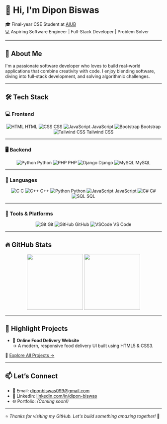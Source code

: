 # 👋 Hi, I'm Dipon Biswas

🎓 Final-year CSE Student at [AIUB](https://www.aiub.edu/)  
💻 Aspiring Software Engineer | Full-Stack Developer | Problem Solver  

---

## 🚀 About Me

I'm a passionate software developer who loves to build real-world applications that combine creativity with code. I enjoy blending software, diving into full-stack development, and solving algorithmic challenges.

---

## 🛠️ Tech Stack

### 💻 Frontend

<div align="center">
  <img src="https://skillicons.dev/icons?i=html" alt="HTML" />&nbsp;HTML  
  <img src="https://skillicons.dev/icons?i=css" alt="CSS" />&nbsp;CSS  
  <img src="https://skillicons.dev/icons?i=js" alt="JavaScript" />&nbsp;JavaScript  
  <img src="https://skillicons.dev/icons?i=bootstrap" alt="Bootstrap" />&nbsp;Bootstrap  
  <img src="https://skillicons.dev/icons?i=tailwind" alt="Tailwind CSS" />&nbsp;Tailwind CSS  
</div>

---

### 🖥️ Backend

<div align="center">
  <img src="https://skillicons.dev/icons?i=python" alt="Python" />&nbsp;Python  
  <img src="https://skillicons.dev/icons?i=php" alt="PHP" />&nbsp;PHP  
  <img src="https://skillicons.dev/icons?i=django" alt="Django" />&nbsp;Django  
  <img src="https://skillicons.dev/icons?i=mysql" alt="MySQL" />&nbsp;MySQL  
</div>

---

### 🧠 Languages

<div align="center">
  <img src="https://skillicons.dev/icons?i=c" alt="C" />&nbsp;C  
  <img src="https://skillicons.dev/icons?i=cpp" alt="C++" />&nbsp;C++  
  <img src="https://skillicons.dev/icons?i=python" alt="Python" />&nbsp;Python  
  <img src="https://skillicons.dev/icons?i=javascript" alt="JavaScript" />&nbsp;JavaScript  
  <img src="https://skillicons.dev/icons?i=cs" alt="C#" />&nbsp;C#  
  <img src="https://skillicons.dev/icons?i=mysql" alt="SQL" />&nbsp;SQL  
</div>

---

### 🧰 Tools & Platforms

<div align="center">
  <img src="https://skillicons.dev/icons?i=git" alt="Git" />&nbsp;Git  
  <img src="https://skillicons.dev/icons?i=github" alt="GitHub" />&nbsp;GitHub  
  <img src="https://skillicons.dev/icons?i=vscode" alt="VSCode" />&nbsp;VS Code  
</div>

---

## 🔥 GitHub Stats

<div align="center">
  <img height="180em" src="https://github-readme-stats.vercel.app/api?username=dipon-biswas-099&show_icons=true&theme=tokyonight&hide_border=true&count_private=true" />
  <img height="180em" src="https://github-readme-stats.vercel.app/api/top-langs/?username=dipon-biswas-099&layout=compact&theme=tokyonight&hide_border=true" />
</div>

---

## 💼 Highlight Projects

- 🍔 **Online Food Delivery Website**  
  → A modern, responsive food delivery UI built using HTML5 & CSS3.

🔗 [Explore All Projects →](https://github.com/dipon-biswas-099?tab=repositories)

---

## 📫 Let’s Connect

- 📧 Email: diponbiswas099@gmail.com  
- 💼 LinkedIn: [linkedin.com/in/dipon-biswas](https://www.linkedin.com/in/dipon-biswas)  
- 🌐 Portfolio: *(Coming soon!)*

---

⭐ *Thanks for visiting my GitHub. Let's build something amazing together!* 🚀

